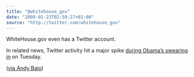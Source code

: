 ```yaml
---
title: "@whitehouse_gov"
date: "2009-01-23T02:50:27+01:00"
source: "http://twitter.com/whitehouse_gov"
---
```


WhiteHouse.gov even has a Twitter account.

In related news, Twitter activity hit a major spike [during Obama’s swearing in](http://blog.twitter.com/2009/01/inauguration-day-on-twitter.html) on Tuesday.

([via Andy Baio](http://waxy.org/links/archive/2009/01/index.shtml))
